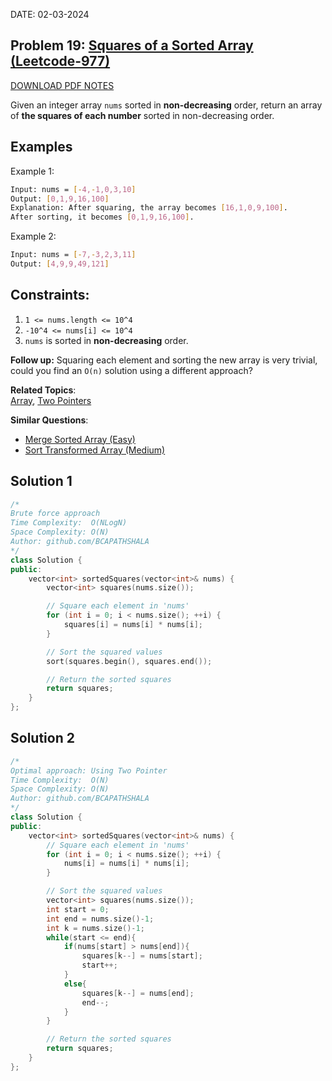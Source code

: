 DATE: 02-03-2024

## Problem 19: [ Squares of a Sorted Array (Leetcode-977) ](https://leetcode.com/problems/squares-of-a-sorted-array)

[DOWNLOAD PDF NOTES](https://drive.google.com/drive/u/1/folders/1V1lszXbUO97guTtDgW8AWcIkryRB2uW9)

Given an integer array `nums` sorted in **non-decreasing** order, return an array of **the squares of each number** sorted in non-decreasing order.

## Examples

Example 1:

```bash
Input: nums = [-4,-1,0,3,10]
Output: [0,1,9,16,100]
Explanation: After squaring, the array becomes [16,1,0,9,100].
After sorting, it becomes [0,1,9,16,100].
```

Example 2:

```bash
Input: nums = [-7,-3,2,3,11]
Output: [4,9,9,49,121]
```

## Constraints:

1. `1 <= nums.length <= 10^4`
2. `-10^4 <= nums[i] <= 10^4`
3. `nums` is sorted in **non-decreasing** order.

**Follow up:** Squaring each element and sorting the new array is very trivial, could you find an `O(n)` solution using a different approach?

**Related Topics**:  
[Array](https://leetcode.com/tag/array/), [Two Pointers](https://leetcode.com/tag/two-pointers/)

**Similar Questions**:

- [Merge Sorted Array (Easy)](https://leetcode.com/problems/merge-sorted-array/)
- [Sort Transformed Array (Medium)](https://leetcode.com/problems/sort-transformed-array/)

## Solution 1

```cpp
/*
Brute force approach
Time Complexity:  O(NLogN)
Space Complexity: O(N)
Author: github.com/BCAPATHSHALA
*/
class Solution {
public:
    vector<int> sortedSquares(vector<int>& nums) {
        vector<int> squares(nums.size());

        // Square each element in 'nums'
        for (int i = 0; i < nums.size(); ++i) {
            squares[i] = nums[i] * nums[i];
        }

        // Sort the squared values
        sort(squares.begin(), squares.end());

        // Return the sorted squares
        return squares;
    }
};
```

## Solution 2

```cpp
/*
Optimal approach: Using Two Pointer
Time Complexity:  O(N)
Space Complexity: O(N)
Author: github.com/BCAPATHSHALA
*/
class Solution {
public:
    vector<int> sortedSquares(vector<int>& nums) {
        // Square each element in 'nums'
        for (int i = 0; i < nums.size(); ++i) {
            nums[i] = nums[i] * nums[i];
        }

        // Sort the squared values
        vector<int> squares(nums.size());
        int start = 0;
        int end = nums.size()-1;
        int k = nums.size()-1;
        while(start <= end){
            if(nums[start] > nums[end]){
                squares[k--] = nums[start];
                start++;
            }
            else{
                squares[k--] = nums[end];
                end--;
            }
        }

        // Return the sorted squares
        return squares;
    }
};
```

